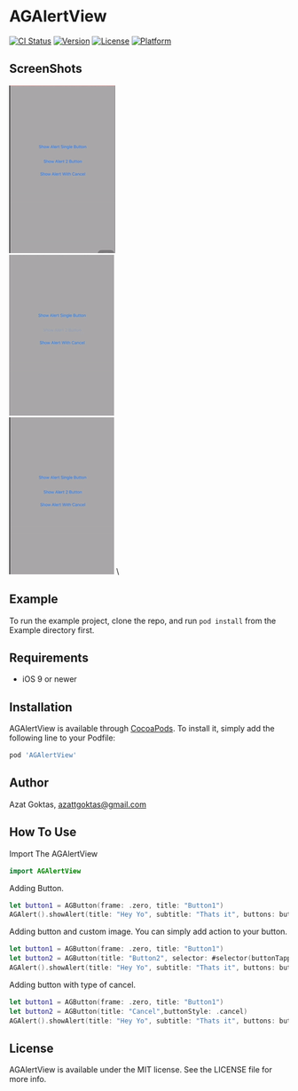 # AGAlertView

[![CI Status](https://img.shields.io/travis/azattgoktas@gmail.com/AGAlertView.svg?style=flat)](https://travis-ci.org/azattgoktas@gmail.com/AGAlertView)
[![Version](https://img.shields.io/cocoapods/v/AGAlertView.svg?style=flat)](https://cocoapods.org/pods/AGAlertView)
[![License](https://img.shields.io/cocoapods/l/AGAlertView.svg?style=flat)](https://cocoapods.org/pods/AGAlertView)
[![Platform](https://img.shields.io/cocoapods/p/AGAlertView.svg?style=flat)](https://cocoapods.org/pods/AGAlertView)


## ScreenShots
![Demo](https://github.com/azatgoktas/AGAlertView/blob/master/ScreenShots/1.gif) \
![Demo](https://github.com/azatgoktas/AGAlertView/blob/master/ScreenShots/2.gif) \
![Demo](https://github.com/azatgoktas/AGAlertView/blob/master/ScreenShots/3.gif) \
## Example

To run the example project, clone the repo, and run `pod install` from the Example directory first.

## Requirements
- iOS 9 or newer


## Installation

AGAlertView is available through [CocoaPods](https://cocoapods.org). To install
it, simply add the following line to your Podfile:

```ruby
pod 'AGAlertView'
```

## Author

Azat Goktas, azattgoktas@gmail.com

## How To Use
Import The AGAlertView

```swift
import AGAlertView
```
Adding Button.

```swift
let button1 = AGButton(frame: .zero, title: "Button1")
AGAlert().showAlert(title: "Hey Yo", subtitle: "Thats it", buttons: button1)
```
Adding button and custom image. You can simply add action to your button.

```swift
let button1 = AGButton(frame: .zero, title: "Button1")
let button2 = AGButton(title: "Button2", selector: #selector(buttonTapped), target: self)
AGAlert().showAlert(title: "Hey Yo", subtitle: "Thats it", buttons: button1,button2, image: UIImage(named: "frog"))
```
Adding button with type of cancel.

```swift
let button1 = AGButton(frame: .zero, title: "Button1")
let button2 = AGButton(title: "Cancel",buttonStyle: .cancel)
AGAlert().showAlert(title: "Hey Yo", subtitle: "Thats it", buttons: button2,button1)
```
## License

AGAlertView is available under the MIT license. See the LICENSE file for more info.
